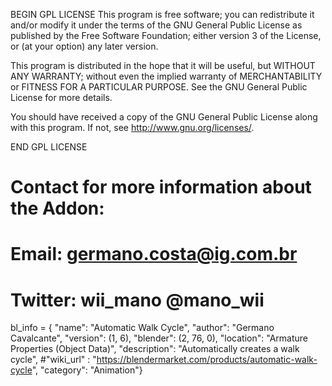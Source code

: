 BEGIN GPL LICENSE
This program is free software; you can redistribute it and/or modify it under the terms of the GNU General Public License as published by the Free Software Foundation; either version 3 of the License, or (at your option) any later version.

This program is distributed in the hope that it will be useful, but WITHOUT ANY WARRANTY; without even the implied warranty of MERCHANTABILITY or FITNESS FOR A PARTICULAR PURPOSE.  See the GNU General Public License for more details.

You should have received a copy of the GNU General Public License along with this program.  If not, see <http://www.gnu.org/licenses/>.

END GPL LICENSE

# Contact for more information about the Addon:
# Email:    germano.costa@ig.com.br
# Twitter:  wii_mano @mano_wii

bl_info = {
    "name": "Automatic Walk Cycle",
    "author": "Germano Cavalcante",
    "version": (1, 6),
    "blender": (2, 76, 0),
    "location": "Armature Properties (Object Data)",
    "description": "Automatically creates a walk cycle",
    #"wiki_url" : "https://blendermarket.com/products/automatic-walk-cycle",
    "category": "Animation"}
